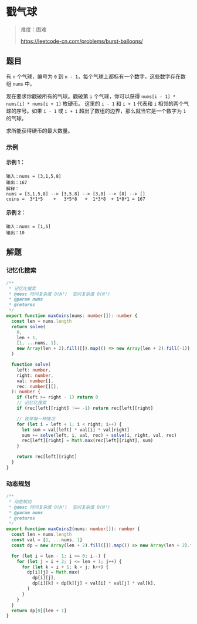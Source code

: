 # 戳气球

> 难度：困难
>
> https://leetcode-cn.com/problems/burst-balloons/

## 题目

有 `n` 个气球，编号为 `0` 到 `n - 1`，每个气球上都标有一个数字，这些数字存在数组 `nums` 中。

现在要求你戳破所有的气球。戳破第 `i` 个气球，你可以获得 `nums[i - 1] * nums[i] * nums[i + 1]` 枚硬币。 这里的 `i - 1` 和 `i + 1` 代表和 `i` 相邻的两个气球的序号。如果 `i - 1` 或 `i + 1` 超出了数组的边界，那么就当它是一个数字为 `1 `的气球。

求所能获得硬币的最大数量。

### 示例

#### 示例 1：

```
输入：nums = [3,1,5,8]
输出：167
解释：
nums = [3,1,5,8] --> [3,5,8] --> [3,8] --> [8] --> []
coins =  3*1*5    +   3*5*8   +  1*3*8  + 1*8*1 = 167
```

#### 示例 2：

```
输入：nums = [1,5]
输出：10
```

## 解题

### 记忆化搜索

```ts
/**
 * 记忆化搜索
 * @desc 时间复杂度 O(N³)  空间复杂度 O(N²)
 * @param nums
 * @returns
 */
export function maxCoins(nums: number[]): number {
  const len = nums.length
  return solve(
    0,
    len + 1,
    [1, ...nums, 1],
    new Array(len + 2).fill([]).map(() => new Array(len + 2).fill(-1)),
  )

  function solve(
    left: number,
    right: number,
    val: number[],
    rec: number[][],
  ): number {
    if (left >= right - 1) return 0
    // 记忆化搜索
    if (rec[left][right] !== -1) return rec[left][right]

    // 枚举每一种情况
    for (let i = left + 1; i < right; i++) {
      let sum = val[left] * val[i] * val[right]
      sum += solve(left, i, val, rec) + solve(i, right, val, rec)
      rec[left][right] = Math.max(rec[left][right], sum)
    }

    return rec[left][right]
  }
}
```

### 动态规划

```ts
/**
 * 动态规划
 * @desc 时间复杂度 O(N³)  空间复杂度 O(N²)
 * @param nums
 * @returns
 */
export function maxCoins2(nums: number[]): number {
  const len = nums.length
  const val = [1, ...nums, 1]
  const dp = new Array(len + 2).fill([]).map(() => new Array(len + 2).fill(0))

  for (let i = len - 1; i >= 0; i--) {
    for (let j = i + 2; j <= len + 1; j++) {
      for (let k = i + 1; k < j; k++) {
        dp[i][j] = Math.max(
          dp[i][j],
          dp[i][k] + dp[k][j] + val[i] * val[j] * val[k],
        )
      }
    }
  }
  return dp[0][len + 1]
}
```